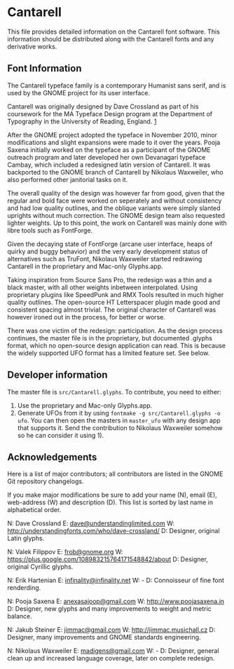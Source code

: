 # Cantarell

This file provides detailed information on the Cantarell font software. This
information should be distributed along with the Cantarell fonts and any
derivative works.

## Font Information

The Cantarell typeface family is a contemporary Humanist sans serif, and is
used by the GNOME project for its user interface. 

Cantarell was originally designed by Dave Crossland as part of his coursework
for the MA Typeface Design program at the Department of Typography in the
University of Reading, England. [1] 

After the GNOME project adopted the typeface in November 2010, minor
modifications and slight expansions were made to it over the years. Pooja
Saxena initially worked on the typeface as a participant of the GNOME outreach
program and later developed her own Devanagari typeface Cambay, which included
a redesigned latin version of Cantarell. It was backported to the GNOME branch
of Cantarell by Nikolaus Waxweiler, who also performed other janitorial tasks
on it.

The overall quality of the design was however far from good, given that the
regular and bold face were worked on seperately and without consistency and had
low quality outlines, and the oblique variants were simply slanted uprights
without much correction. The GNOME design team also requested lighter weights.
Up to this point, the work on Cantarell was mainly done with libre tools such
as FontForge. 

Given the decaying state of FontForge (arcane user interface, heaps of quirky
and buggy behavior) and the very early development status of alternatives such
as TruFont, Nikolaus Waxweiler started redrawing Cantarell in the proprietary
and Mac-only Glyphs.app.

Taking inspiration from Source Sans Pro, the redesign was a thin and a black
master, with all other weights inbetween interpolated. Using proprietary
plugins like SpeedPunk and RMX Tools resulted in much higher quality outlines.
The open-source HT Letterspacer plugin made good and consistent spacing almost
trivial. The original character of Cantarell was however ironed out in the
process, for better or worse.

There was one victim of the redesign: participation. As the design process
continues, the master file is in the proprietary, but documented .glyphs
format, which no open-source design application can read. This is because the
widely supported UFO format has a limited feature set. See below.

[1]: http://www.typedesign.reading.ac.uk

## Developer information
                                  
The master file is `src/Cantarell.glyphs`. To contribute, you need to either:
1) Use the proprietary and Mac-only Glyphs.app.
2) Generate UFOs from it by using `fontmake -g src/Cantarell.glyphs -o ufo`.
You can then open the masters in `master_ufo` with any design app that supports
it. Send the contribution to Nikolaus Waxweiler somehow so he can consider it
using 1).

## Acknowledgements

Here is a list of major contributors; all contributors are listed in the GNOME
Git repository changelogs.

If you make major modifications be sure to add your name (N), email (E),
web-address (W) and description (D). This list is sorted by last name in
alphabetical order.

N: Dave Crossland
E: <dave@understandinglimited.com>
W: http://understandingfonts.com/who/dave-crossland/
D: Designer, original Latin glyphs.

N: Valek Filippov
E: <frob@gnome.org>
W: https://plus.google.com/108983215764171548842/about
D: Designer, original Cyrillic glyphs.

N: Erik Hartenian
E: <infinality@infinality.net>
W: -
D: Connoisseur of fine font renderding.

N: Pooja Saxena
E: <anexasajoop@gmail.com>
W: http://www.poojasaxena.in
D: Designer, new glyphs and many improvements to weight and metric balance.

N: Jakub Steiner
E: <jimmac@gmail.com>
W: http://jimmac.musichall.cz
D: Designer, many improvements and GNOME standards engineering.

N: Nikolaus Waxweiler
E: <madigens@gmail.com>
W: -
D: Designer, general clean up and increased language coverage, later on complete redesign.
